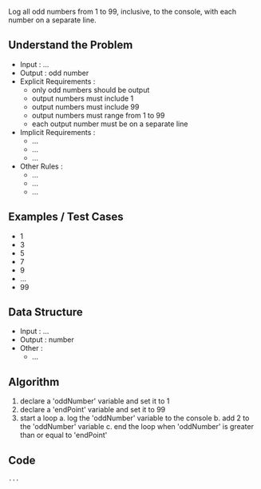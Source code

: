 Log all odd numbers from 1 to 99, inclusive, to the console, with each number on a separate line.

## Understand the Problem
- Input : ...
- Output : odd number
- Explicit Requirements : 
  - only odd numbers should be output
  - output numbers must include 1
  - output numbers must include 99
  - output numbers must range from 1 to 99
  - each output number must be on a separate line
- Implicit Requirements :
  - ...
  - ...
  - ...
- Other Rules :
  - ...
  - ...
  - ...
## Examples / Test Cases
- 1
- 3
- 5
- 7
- 9
- ...
- 99

## Data Structure
- Input : ...
- Output : number
- Other :
  - ...

## Algorithm
1. declare a 'oddNumber' variable and set it to 1
2. declare a 'endPoint' variable and set it to 99
3. start a loop
  a. log the 'oddNumber' variable to the console
  b. add 2 to the 'oddNumber' variable
  c. end the loop when 'oddNumber' is greater than or equal to 'endPoint'

## Code
` ... `